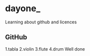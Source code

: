 # dayone_
Learning about github and licences
## GitHub
 1.tabla
 2.violin
 3.flute
 4.drum
 Well done

